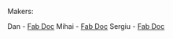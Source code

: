Makers:

Dan     - [Fab Doc](https://app.gitbook.com/@danila-morari/s/academy-fab-chisinau/)
Mihai   - [Fab Doc](https://app.gitbook.com/@moglanmihai7/s/academy-fab-chisinau/)
Sergiu  - [Fab Doc](https://sergiu-doncila.gitbook.io/academy-fab-chisinau/hello-friend)


